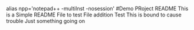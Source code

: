 alias npp='notepad++ -multiInst -nosession'
#Demo PRoject README
This is a Simple README File to test File addition
Test
This is bound to cause trouble
Just something going on